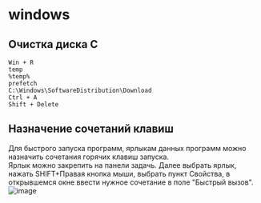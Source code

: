 # windows

## Очистка диска С
```
Win + R
temp
%temp%
prefetch
C:\Windows\SoftwareDistribution\Download
Ctrl + A
Shift + Delete
```
## Назначение сочетаний клавиш
Для быстрого запуска программ, ярлыкам данных программ можно назначить сочетания горячих клавиш запуска.  
Ярлык можно закрепить на панели задачь. Далее выбрать ярлык, нажать SHIFT+Правая кнопка мыши, выбрать пункт Свойства, в открывшемся окне ввести нужное сочетание в поле "Быстрый вызов".
![image](https://github.com/alzoi/windows/assets/20499566/cd6bd3d2-8755-4ecd-bf8b-0e06cf6e4653)
